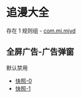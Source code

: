# 追漫大全

存在 1 规则组 - [com.mj.mjyd](/src/apps/com.mj.mjyd.ts)

## 全屏广告-广告弹窗

默认禁用

- [快照-0](https://i.gkd.li/import/12877729)
- [快照-1](https://i.gkd.li/import/12895086)
